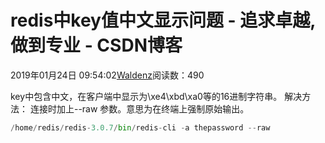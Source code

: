 
# redis中key值中文显示问题 - 追求卓越,做到专业 - CSDN博客


2019年01月24日 09:54:02[Waldenz](https://me.csdn.net/enter89)阅读数：490


key中包含中文，在客户端中显示为\xe4\xbd\xa0等的16进制字符串。
解决方法：
连接时加上--raw 参数。意思为在终端上强制原始输出。
```python
/home/redis/redis-3.0.7/bin/redis-cli -a thepassword --raw
```



